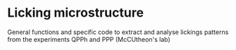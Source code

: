 # Licking microstructure
General functions and specific code to extract and analyse lickings patterns from the experiments QPPh and PPP (McCUtheon's lab)
